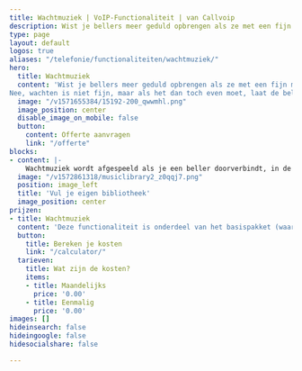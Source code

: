 ```yaml
---
title: Wachtmuziek | VoIP-Functionaliteit | van Callvoip
description: Wist je bellers meer geduld opbrengen als ze met een fijn muziekje kunnen wachten?
type: page
layout: default
logos: true
aliases: "/telefonie/functionaliteiten/wachtmuziek/"
hero:
  title: Wachtmuziek
  content: 'Wist je bellers meer geduld opbrengen als ze met een fijn muziekje kunnen wachten? Daarom biedt de Callvoip centrale standaard een kleine bibliotheek met fijne, rechtenvrije wachtmuziek. En deze kun je  zelf bijwerken, aanvullen en op volgorde zetten. 
Nee, wachten is niet fijn, maar als het dan toch even moet, laat de beller dan genieten van een fijne deun. '
  image: "/v1571655384/15192-200_qwwmhl.png"
  image_position: center
  disable_image_on_mobile: false
  button:
    content: Offerte aanvragen
    link: "/offerte"
blocks:
- content: |-
    Wachtmuziek wordt afgespeeld als je een beller doorverbindt, in de acht zet of als je een wachtrij gebruikt. <br><br><a href="https://www.callvoip.nl/ondersteuning/meldteksten-wachtmuziek/wachtmuziek/" class="button">Hoe werkt het?</a>
  image: "/v1572861318/musiclibrary2_z0qqj7.png"
  position: image_left
  title: 'Vul je eigen bibliotheek'
  image_position: center
prijzen:
- title: Wachtmuziek
  content: 'Deze functionaliteit is onderdeel van het basispakket (waar u €7,50 excl. BTW voor betaalt)'
  button:
    title: Bereken je kosten
    link: "/calculator/"
  tarieven:
    title: Wat zijn de kosten?
    items:
    - title: Maandelijks
      price: '0.00'
    - title: Eenmalig
      price: '0.00'
images: []
hideinsearch: false
hideingoogle: false
hidesocialshare: false

---
```


